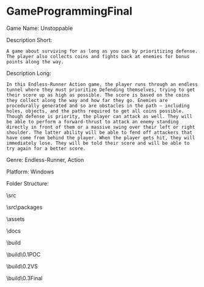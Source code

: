 # GameProgrammingFinal

Game Name: Unstoppable

Description Short: 

	A game about surviving for as long as you can by prioritizing defense. The player also collects coins and fights back at enemies for bonus points along the way.

Description Long: 

	In this Endless-Runner Action game, the player runs through an endless tunnel where they must prioritize Defending themselves, trying to get their score up as high as possible. The score is based on the coins they collect along the way and how far they go. Enemies are procedurally generated and so are obstacles in the path – including holes, objects, and the paths required to get all coins possible. Though defense is priority, the player can attack as well. They will be able to perform a forward-thrust to attack an enemy standing directly in front of them or a massive swing over their left or right shoulder. The latter ability will be able to fend off attackers that have come from behind the player. When the player gets hit, they will immediately lose. They will be told their score and will be able to try again for a better score.

Genre: Endless-Runner, Action

Platform: Windows


Folder Structure:

\src

\src\packages

\assets

\docs

\build

\build\0.1POC

\build\0.2VS

\build\0.3Final
